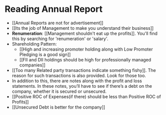# Reading Annual Report

- [[Annual Reports are not for advertisement]]
- [[Its the job of Management to make you understand their business]]
- **Renumeration**: [[Management shouldn't eat up the profits]]. You'll find this by searching for 'renumeration' or 'salary'.
- Shareholding Pattern:
  - [[High and increasing promoter holding along with Low Promoter Pledging is a good sign]]
  - [[FII and DII holdings should be high for professionally managed companies]]
- [[Too many Related party transactions indicate something fishy]]. The reason for such transactions is also provided. Look for those too.
- In addition to this, there are notes along with the profit and loss statements. In these notes, you’ll have to see if there’s a debt on the company, whether it is secured or unsecured.
- [[Positive ROC of Expenses(if there) should be less than Positive ROC of Profits]]
- [[Unsecured Debt is better for the company]]
